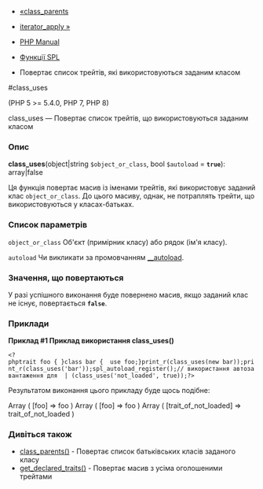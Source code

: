 - [«class_parents](function.class-parents.md)
- [iterator_apply »](function.iterator-apply.md)

- [PHP Manual](index.md)
- [Функції SPL](ref.spl.md)
- Повертає список трейтів, які використовуються заданим класом

#class_uses

(PHP 5 \>= 5.4.0, PHP 7, PHP 8)

class_uses — Повертає список трейтів, що використовуються заданим класом

### Опис

**class_uses**(object\|string `$object_or_class`, bool `$autoload` =
**`true`**): array\|false

Ця функція повертає масив із іменами трейтів, які використовує
заданий клас `object_or_class`. До цього масиву, однак, не потраплять
трейти, що використовуються у класах-батьках.

### Список параметрів

`object_or_class`
Об'єкт (примірник класу) або рядок (ім'я класу).

`autoload`
Чи викликати за промовчанням [\_\_autoload](language.oop5.autoload.md).

### Значення, що повертаються

У разі успішного виконання буде повернено масив, якщо заданий
клас не існує, повертається **`false`**.

### Приклади

**Приклад #1 Приклад використання **class_uses()****

` <?phptrait foo { }class bar {  use foo;}print_r(class_uses(new bar));print_r(class_uses('bar'));spl_autoload_register();// використання автозавантаження для  | (class_uses('not_loaded', true));?> `

Результатом виконання цього прикладу буде щось подібне:

Array
(
[foo] => foo
)
Array
(
[foo] => foo
)
Array
(
[trait_of_not_loaded] => trait_of_not_loaded
)

### Дивіться також

- [class_parents()](function.class-parents.md) - Повертає список
батьківських класів заданого класу
- [get_declared_traits()](function.get-declared-traits.md) -
Повертає масив з усіма оголошеними трейтами
